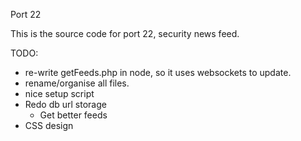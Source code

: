 Port 22

This is the source code for port 22, security news feed.

TODO: 

* re-write getFeeds.php in node, so it uses websockets to update.
* rename/organise all files.
* nice setup script
* Redo db url storage
	- Get better feeds
* CSS design
